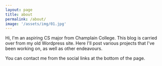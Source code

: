 ```yaml
---
layout: page
title: about
permalink: /about/
image: '/assets/img/01.jpg'
---
```


Hi, I'm an aspiring CS major from Champlain College. This blog is carried over from my old Wordpress site. Here I'll post various projects that I've been working on, as well as other endeavours. 

You can contact me from the social links at the bottom of the page. 


